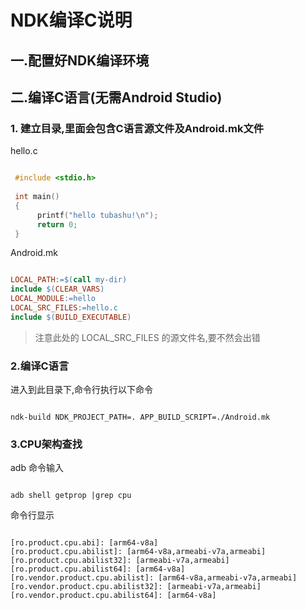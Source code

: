 # NDK编译C说明

## 一.配置好NDK编译环境

## 二.编译C语言(无需Android Studio)

### 1. 建立目录,里面会包含C语言源文件及Android.mk文件

hello.c

``` c

 #include <stdio.h>
     
 int main()
 {
      printf("hello tubashu!\n");
      return 0;
 }

```

Android.mk

``` mk

LOCAL_PATH:=$(call my-dir)
include $(CLEAR_VARS)
LOCAL_MODULE:=hello
LOCAL_SRC_FILES:=hello.c
include $(BUILD_EXECUTABLE)

```

> 注意此处的 LOCAL_SRC_FILES 的源文件名,要不然会出错

### 2.编译C语言

进入到此目录下,命令行执行以下命令

``` shell

ndk-build NDK_PROJECT_PATH=. APP_BUILD_SCRIPT=./Android.mk

```

### 3.CPU架构查找

adb 命令输入

``` shell

adb shell getprop |grep cpu

```

命令行显示

``` shell

[ro.product.cpu.abi]: [arm64-v8a]
[ro.product.cpu.abilist]: [arm64-v8a,armeabi-v7a,armeabi]
[ro.product.cpu.abilist32]: [armeabi-v7a,armeabi]
[ro.product.cpu.abilist64]: [arm64-v8a]
[ro.vendor.product.cpu.abilist]: [arm64-v8a,armeabi-v7a,armeabi]
[ro.vendor.product.cpu.abilist32]: [armeabi-v7a,armeabi]
[ro.vendor.product.cpu.abilist64]: [arm64-v8a]

```
